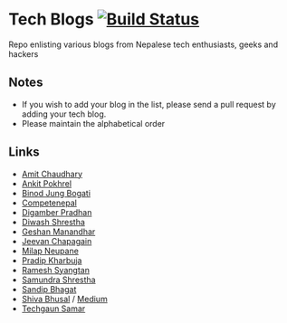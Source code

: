 # Tech Blogs [![Build Status](https://travis-ci.org/developers-nepal/blogs.svg?branch=master)](https://travis-ci.org/developers-nepal/blogs)

Repo enlisting various blogs from Nepalese tech enthusiasts, geeks and hackers

## Notes

- If you wish to add your blog in the list, please send a pull request by adding your tech blog.
- Please maintain the alphabetical order

## Links

* [Amit Chaudhary](https://amitness.com/)
* [Ankit Pokhrel](https://ankitpokhrel.com/explore/)
* [Binod Jung Bogati](https://bjungbogati.com/)
* [Competenepal](https://competenepal.com)
* [Digamber Pradhan](https://www.digamberpradhan.com/)
* [Diwash Shrestha](https://diwashrestha.com/)
* [Geshan Manandhar](https://geshan.com.np/)
* [Jeevan Chapagain](https://blog.jeevanchapagain.com.np/)
* [Milap Neupane](https://medium.com/@milapneupane)
* [Pradip Kharbuja](http://www.pradipkharbuja.com.np/)
* [Ramesh Syangtan](https://medium.com/@rameshsyn)
* [Samundra Shrestha](https://www.samundra.com.np/)
* [Sandip Bhagat](http://sandipbgt.com/)
* [Shiva Bhusal](https://cbabhusal.wordpress.com/) / [Medium](https://medium.com/@_illusionist_/)
* [Techgaun Samar](http://www.techgaun.com/)
